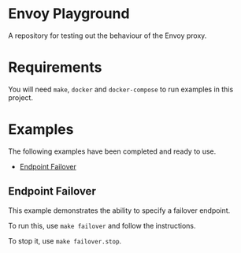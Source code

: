 # Envoy Playground
A repository for testing out the behaviour of the Envoy proxy.

# Requirements
You will need `make`, `docker` and `docker-compose` to run examples in this project.

# Examples
The following examples have been completed and ready to use.

- [Endpoint Failover](#endpoint-failover)

## Endpoint Failover
This example demonstrates the ability to specify a failover endpoint.

To run this, use `make failover` and follow the instructions.

To stop it, use `make failover.stop`.
